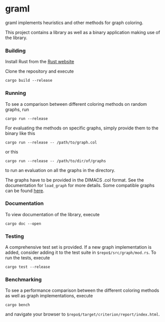 # graml

graml implements heuristics and other methods for graph coloring.

This project contains a library as well as a binary application making use of the library.

### Building
Install Rust from the [Rust website](https://www.rust-lang.org/)

Clone the repository and execute

```
cargo build --release
```


### Running
To see a comparison between different coloring methods on random graphs, run
```
cargo run --release
```

For evaluating the methods on specific graphs, simply provide them to the binary
like this
```
cargo run --release -- /path/to/graph.col
```

or this
```
cargo run --release -- /path/to/dir/of/graphs
```

to run an evaluation on all the graphs in the directory.

The graphs have to be provided in the DIMACS .col format. See the documentation
for ```load_graph``` for more details. Some compatible graphs can be found
[here](http://www.info.univ-angers.fr/~porumbel/graphs/).


### Documentation
To view documentation of the library, execute
```
cargo doc --open
```

### Testing 
A comprehensive test set is provided. If a new graph implementation is added, consider
adding it to the test suite in ```$repo$/src/graph/mod.rs```. To run the tests, execute
```
cargo test --release
```

### Benchmarking 
To see a performance comparison between the different coloring methods as well as graph
implementations, execute
```
cargo bench
```
and navigate your browser to ```$repo$/target/criterion/report/index.html```.
